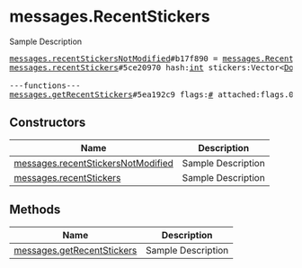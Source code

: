 # messages.RecentStickers

Sample Description

<pre>
<a href="../constructor/messages.recentStickersNotModified.md">messages.recentStickersNotModified</a>#b17f890 = <a href="../type/messages.RecentStickers.md">messages.RecentStickers</a>;
<a href="../constructor/messages.recentStickers.md">messages.recentStickers</a>#5ce20970 hash:<a href="../type/int.md">int</a> stickers:Vector&lt;<a href="../type/Document.md">Document</a>&gt; = <a href="../type/messages.RecentStickers.md">messages.RecentStickers</a>;

---functions---
<a href="../method/messages.getRecentStickers.md">messages.getRecentStickers</a>#5ea192c9 flags:<a href="../type/#.md">#</a> attached:flags.0?<a href="../type/true.md">true</a> hash:<a href="../type/int.md">int</a> = <a href="../type/messages.RecentStickers.md">messages.RecentStickers</a>;
</pre>

## Constructors

| Name | Description |
|------|-------------|
| [messages.recentStickersNotModified](../constructor/messages.recentStickersNotModified.md) | Sample Description |
| [messages.recentStickers](../constructor/messages.recentStickers.md) | Sample Description |

## Methods

| Name | Description |
|------|-------------|
| [messages.getRecentStickers](../method/messages.getRecentStickers.md) | Sample Description |

